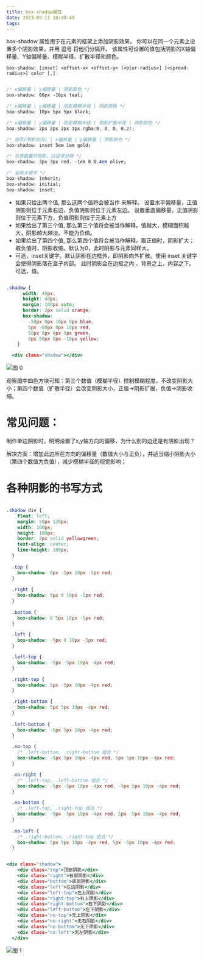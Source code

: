 ```yaml
---
title: box-shadow属性
date: 2023-09-11 18:30:49
tags:
---
```

box-shadow 属性用于在元素的框架上添加阴影效果。 你可以在同一个元素上设置多个阴影效果，并用 逗号 将他们分隔开。 该属性可设置的值包括阴影的X轴偏移量、Y轴偏移量、模糊半径、扩散半径和颜色。

`box-shadow: [inset] <offset-x> <offset-y> [<blur-radius>] [<spread-radius>] color [,]`
```css

/* x偏移量 | y偏移量 | 阴影颜色 */
box-shadow: 60px -16px teal;

/* x偏移量 | y偏移量 | 阴影模糊半径 | 阴影颜色 */
box-shadow: 10px 5px 5px black;

/* x偏移量 | y偏移量 | 阴影模糊半径 | 阴影扩散半径 | 阴影颜色 */
box-shadow: 2px 2px 2px 1px rgba(0, 0, 0, 0.2);

/* 插页(阴影向内) | x偏移量 | y偏移量 | 阴影颜色 */
box-shadow: inset 5em 1em gold;

/* 任意数量的阴影，以逗号分隔 */
box-shadow: 3px 3px red, -1em 0 0.4em olive;

/* 全局关键字 */
box-shadow: inherit;
box-shadow: initial;
box-shadow: inset;

```

+ 如果只给出两个值, 那么这两个值将会被当作 <offset-x> <offset-y> 来解释。<offset-x> 设置水平偏移量，正值阴影则位于元素右边，负值阴影则位于元素左边。<offset-y> 设置垂直偏移量，正值阴影则位于元素下方，负值阴影则位于元素上方
+ 如果给出了第三个值, 那么第三个值将会被当作<blur-radius>解释。值越大，模糊面积越大，阴影越大越淡。不能为负值。
+ 如果给出了第四个值, 那么第四个值将会被当作<spread-radius>解释。取正值时，阴影扩大；取负值时，阴影收缩。默认为0，此时阴影与元素同样大。
+ 可选，inset关键字。默认阴影在边框外，即阴影向外扩散。使用 inset 关键字 会使得阴影落在盒子内部。 此时阴影会在边框之内 、背景之上、内容之下。可选，<color>值。

```css

.shadow {
      width: 40px;
      height: 40px;
      margin: 100px auto;
      border: 2px solid orange;
      box-shadow: 
        -50px 0px 10px 0px blue, 
        0px -60px 0px 10px red, 
        50px 0px 0px 0px green, 
        0px 50px 0px -10px yellow;
    }
```
```htm
  <div class="shadow"></div>
```
![图 0](../4b290ac489c9be5f6655e4db926d3d8482c88b716ea5ed852f88dbdc03dc0bd8.png)  

观察图中四色方块可知：第三个数值（模糊半径）控制模糊程度，不改变阴影大小；第四个数值（扩散半径）会改变阴影大小，正值->阴影扩展，负值->阴影收缩。

# 常见问题：
制作单边阴影时，明明设置了x,y轴方向的偏移，为什么别的边还是有阴影出现？

解决方案：增加此边所在方向的偏移量（数值大小与正负），并适当缩小阴影大小（第四个数值为负值），减少模糊半径的视觉影响；

# 各种阴影的书写方式
```css

.shadow div {
    float: left;
    margin: 50px 120px;
    width: 100px;
    height: 100px;
    border: 2px solid yellowgreen;
    text-align: center;
    line-height: 100px;
  }
  
  .top {
    box-shadow: 0px -5px 10px -5px red;
  }
  
  .right {
    box-shadow: 5px 0 10px -5px red;
  }
  
  .bottom {
    box-shadow: 0 5px 10px -5px red;
  }

  .left {
    box-shadow: -5px 0 10px -5px red;
  }

  .left-top {
    box-shadow: -5px -5px 10px -4px red;
  }

  .right-top {
    box-shadow: 5px -5px 10px -4px red;
  }

  .right-bottom {
    box-shadow: 5px 5px 10px -4px red;
  }
  
  .left-bottom {
    box-shadow: -5px 5px 10px -4px red;
  }

  .no-top {
    /* .left-bottom, .right-bottom 组合 */
    box-shadow: -5px 5px 10px -4px red, 5px 5px 10px -4px red;
  }

  .no-right {
    /* .left-top, .left-bottom 组合 */
    box-shadow: -5px -5px 10px -4px red, -5px 5px 10px -4px red;
  }

  .no-bottom {
    /* .left-top, .right-top 组合 */
    box-shadow: -5px -5px 10px -4px red, 5px -5px 10px -4px red;
  }
  
  .no-left {
    /* .right-bottom, .right-top 组合 */
    box-shadow: 5px 5px 10px -4px red, 5px -5px 10px -4px red;
  }
```
```htm

<div class="shadow">
    <div class="top">顶部阴影</div>
    <div class="right">右部阴影</div>
    <div class="bottom">底部阴影</div>
    <div class="left">左边阴影</div>
    <div class="left-top">左上阴影</div>
    <div class="right-top">右上阴影</div>
    <div class="right-bottom">右下阴影</div>
    <div class="left-bottom">左下阴影</div>
    <div class="no-top">无上阴影</div>
    <div class="no-right">无右阴影</div>
    <div class="no-bottom">无下阴影</div>
    <div class="no-left">无左阴影</div>
  </div>

```

![图 1](../21578b081937d593fb9405d4ab27d270bcd3edc996257f6a60bfb744fd264cdf.png)  
